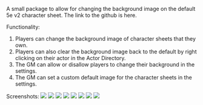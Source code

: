 A small package to allow for changing the background image on the default 5e v2 character sheet. The link to the github is here.

Functionality:

1. Players can change the background image of character sheets that they own. 
2. Players can also clear the background image back to the default by right clicking on their actor in the Actor Directory.
3. The GM can allow or disallow players to change their background in the settings.
4. The GM can set a custom default image for the character sheets in the settings.

Screenshots:
![](https://github.com/kckoch/foundryvtt-change-background-image/blob/0e55eda4f25588284587d5123568237d2c4e4c4f/images/BI%201.png)
![](https://github.com/kckoch/foundryvtt-change-background-image/blob/0e55eda4f25588284587d5123568237d2c4e4c4f/images/BI%202.png)
![](https://github.com/kckoch/foundryvtt-change-background-image/blob/0e55eda4f25588284587d5123568237d2c4e4c4f/images/BI%203.png)
![](https://github.com/kckoch/foundryvtt-change-background-image/blob/0e55eda4f25588284587d5123568237d2c4e4c4f/images/BI%204.png)
![](https://github.com/kckoch/foundryvtt-change-background-image/blob/0e55eda4f25588284587d5123568237d2c4e4c4f/images/BI%205.png)
![](https://github.com/kckoch/foundryvtt-change-background-image/blob/0e55eda4f25588284587d5123568237d2c4e4c4f/images/BI%206.png)
![](https://github.com/kckoch/foundryvtt-change-background-image/blob/0e55eda4f25588284587d5123568237d2c4e4c4f/images/BI%207.png)
![](https://github.com/kckoch/foundryvtt-change-background-image/blob/0e55eda4f25588284587d5123568237d2c4e4c4f/images/BI%208.png)
